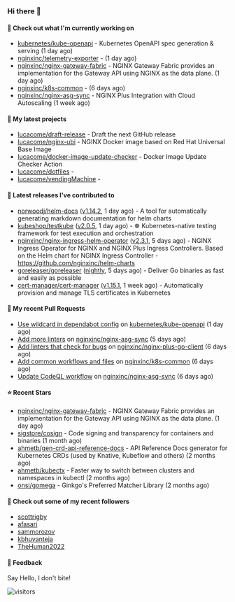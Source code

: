 ### Hi there 👋

#### 👷 Check out what I'm currently working on

- [kubernetes/kube-openapi](https://github.com/kubernetes/kube-openapi) - Kubernetes OpenAPI spec generation &amp; serving (1 day ago)
- [nginxinc/telemetry-exporter](https://github.com/nginxinc/telemetry-exporter) -  (1 day ago)
- [nginxinc/nginx-gateway-fabric](https://github.com/nginxinc/nginx-gateway-fabric) - NGINX Gateway Fabric provides an implementation for the Gateway API using NGINX as the data plane. (1 day ago)
- [nginxinc/k8s-common](https://github.com/nginxinc/k8s-common) -  (6 days ago)
- [nginxinc/nginx-asg-sync](https://github.com/nginxinc/nginx-asg-sync) - NGINX Plus Integration with Cloud Autoscaling  (1 week ago)

#### 🌱 My latest projects

- [lucacome/draft-release](https://github.com/lucacome/draft-release) - Draft the next GitHub release
- [lucacome/nginx-ubi](https://github.com/lucacome/nginx-ubi) - NGINX Docker image based on Red Hat Universal Base Image
- [lucacome/docker-image-update-checker](https://github.com/lucacome/docker-image-update-checker) - Docker Image Update Checker Action
- [lucacome/dotfiles](https://github.com/lucacome/dotfiles) - 
- [lucacome/vendingMachine](https://github.com/lucacome/vendingMachine) - 

#### 🔭 Latest releases I've contributed to

- [norwoodj/helm-docs](https://github.com/norwoodj/helm-docs) ([v1.14.2](https://github.com/norwoodj/helm-docs/releases/tag/v1.14.2), 1 day ago) - A tool for automatically generating markdown documentation for helm charts
- [kubeshop/testkube](https://github.com/kubeshop/testkube) ([v2.0.5](https://github.com/kubeshop/testkube/releases/tag/v2.0.5), 1 day ago) - ☸️ Kubernetes-native testing framework for test execution and orchestration
- [nginxinc/nginx-ingress-helm-operator](https://github.com/nginxinc/nginx-ingress-helm-operator) ([v2.3.1](https://github.com/nginxinc/nginx-ingress-helm-operator/releases/tag/v2.3.1), 5 days ago) - NGINX Ingress Operator for NGINX and NGINX Plus Ingress Controllers. Based on the Helm chart for NGINX Ingress Controller - https://github.com/nginxinc/helm-charts
- [goreleaser/goreleaser](https://github.com/goreleaser/goreleaser) ([nightly](https://github.com/goreleaser/goreleaser/releases/tag/nightly), 5 days ago) - Deliver Go binaries as fast and easily as possible
- [cert-manager/cert-manager](https://github.com/cert-manager/cert-manager) ([v1.15.1](https://github.com/cert-manager/cert-manager/releases/tag/v1.15.1), 1 week ago) - Automatically provision and manage TLS certificates in Kubernetes

#### 🔨 My recent Pull Requests

- [Use wildcard in dependabot config](https://github.com/kubernetes/kube-openapi/pull/483) on [kubernetes/kube-openapi](https://github.com/kubernetes/kube-openapi) (1 day ago)
- [Add more linters](https://github.com/nginxinc/nginx-asg-sync/pull/710) on [nginxinc/nginx-asg-sync](https://github.com/nginxinc/nginx-asg-sync) (5 days ago)
- [Add linters that check for bugs](https://github.com/nginxinc/nginx-plus-go-client/pull/310) on [nginxinc/nginx-plus-go-client](https://github.com/nginxinc/nginx-plus-go-client) (6 days ago)
- [Add common workflows and files](https://github.com/nginxinc/k8s-common/pull/11) on [nginxinc/k8s-common](https://github.com/nginxinc/k8s-common) (6 days ago)
- [Update CodeQL workflow](https://github.com/nginxinc/nginx-asg-sync/pull/709) on [nginxinc/nginx-asg-sync](https://github.com/nginxinc/nginx-asg-sync) (6 days ago)

#### ⭐ Recent Stars

- [nginxinc/nginx-gateway-fabric](https://github.com/nginxinc/nginx-gateway-fabric) - NGINX Gateway Fabric provides an implementation for the Gateway API using NGINX as the data plane. (1 day ago)
- [sigstore/cosign](https://github.com/sigstore/cosign) - Code signing and transparency for containers and binaries (1 month ago)
- [ahmetb/gen-crd-api-reference-docs](https://github.com/ahmetb/gen-crd-api-reference-docs) - API Reference Docs generator for Kubernetes CRDs (used by Knative, Kubeflow and others) (2 months ago)
- [ahmetb/kubectx](https://github.com/ahmetb/kubectx) - Faster way to switch between clusters and namespaces in kubectl (2 months ago)
- [onsi/gomega](https://github.com/onsi/gomega) - Ginkgo&#39;s Preferred Matcher Library (2 months ago)

#### 👯 Check out some of my recent followers

- [scottrigby](https://github.com/scottrigby)
- [afasari](https://github.com/afasari)
- [sammorozov](https://github.com/sammorozov)
- [kbhuvanteja](https://github.com/kbhuvanteja)
- [TheHuman2022](https://github.com/TheHuman2022)

#### 💬 Feedback

Say Hello, I don't bite!

![visitors](https://visitor-badge.laobi.icu/badge?page_id=lucacome.visitor-badge)
#
